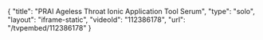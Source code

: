 {
    "title": "PRAI Ageless Throat Ionic Application Tool   Serum",
    "type": "solo",
    "layout": "iframe-static",
    "videoId": "112386178",
    "url": "\/tvpembed\/112386178"
}